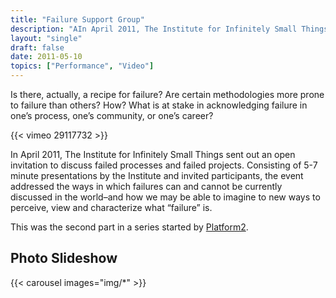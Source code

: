 ```yaml
---
title: "Failure Support Group"
description: "AIn April 2011, The Institute for Infinitely Small Things sent out an open invitation to discuss failed processes and failed projects."
layout: "single"
draft: false
date: 2011-05-10
topics: ["Performance", "Video"]
---
```


Is there, actually, a recipe for failure? Are certain methodologies more prone to failure than others? How? What is at stake in acknowledging failure in one’s process, one’s community, or one’s career?

{{< vimeo 29117732 >}}

In April 2011, The Institute for Infinitely Small Things sent out an open invitation to discuss failed processes and failed projects. Consisting of 5-7 minute presentations by the Institute and invited participants, the event addressed the ways in which failures can and cannot be currently discussed in the world–and how we may be able to imagine to new ways to perceive, view and characterize what “failure” is.

This was the second part in a series started by [Platform2](http://aesthetic.gregcookland.com/2008/02/failure-support-group.html).

## Photo Slideshow

{{< carousel images="img/*" >}}